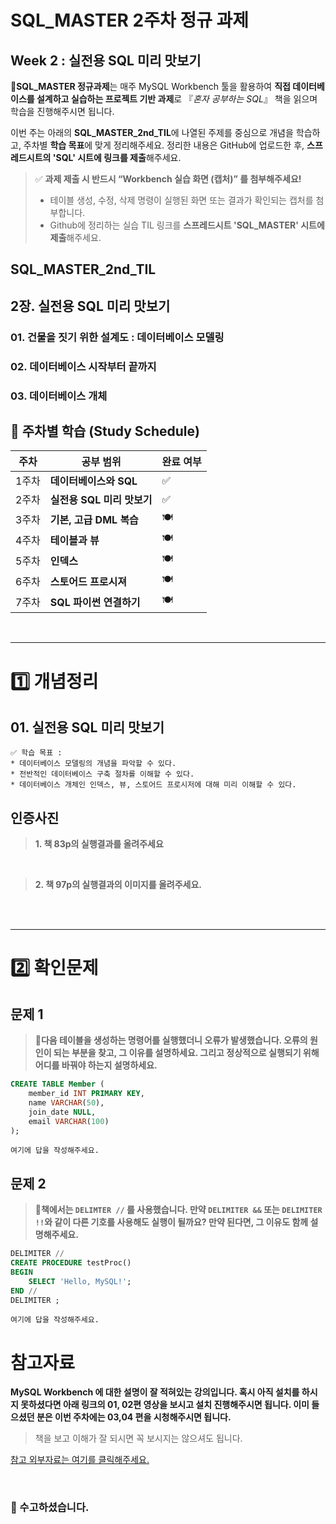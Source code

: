 # SQL_MASTER 2주차 정규 과제 

## Week 2 : 실전용 SQL 미리 맛보기 

📌**SQL_MASTER 정규과제**는 매주 MySQL Workbench 툴을 활용하여 **직접 데이터베이스를 설계하고 실습하는 프로젝트 기반 과제**로 『*혼자 공부하는 SQL*』 책을 읽으며 학습을 진행해주시면 됩니다.

이번 주는 아래의 **SQL_MASTER_2nd_TIL**에 나열된 주제를 중심으로 개념을 학습하고, 주차별 **학습 목표**에 맞게 정리해주세요. 정리한 내용은 GitHub에 업로드한 후, **스프레드시트의 'SQL' 시트에 링크를 제출**해주세요. 



> ✅ **과제 제출 시 반드시 “Workbench 실습 화면 (캡처)” 를 첨부해주세요!**
>
> - 테이블 생성, 수정, 삭제 명령이 실행된 화면 또는 결과가 확인되는 캡처를 첨부합니다.
> - Github에 정리하는 실습 TIL 링크를 **스프레드시트 'SQL_MASTER' 시트에 제출**해주세요.



## SQL_MASTER_2nd_TIL

## 2장. 실전용 SQL 미리 맛보기

### 01. 건물을 짓기 위한 설계도 : 데이터베이스 모델링

### 02. 데이터베이스 시작부터 끝까지 

### 03. 데이터베이스 개체



## 🏁 주차별 학습 (Study Schedule)

| 주차  | 공부 범위                  | 완료 여부 |
| ----- | -------------------------- | --------- |
| 1주차 | **데이터베이스와 SQL**     | ✅         |
| 2주차 | **실전용 SQL 미리 맛보기** | ✅         |
| 3주차 | **기본, 고급 DML 복습**    | 🍽️         |
| 4주차 | **테이블과 뷰**            | 🍽️         |
| 5주차 | **인덱스**                 | 🍽️         |
| 6주차 | **스토어드 프로시져**      | 🍽️         |
| 7주차 | **SQL 파이썬 연결하기**    | 🍽️         |

<br>

<!-- 여기까진 그대로 둬 주세요-->

---

# 1️⃣ 개념정리

## 01. 실전용 SQL 미리 맛보기

~~~
✅ 학습 목표 :
* 데이터베이스 모델링의 개념을 파악할 수 있다. 
* 전반적인 데이터베이스 구축 절차를 이해할 수 있다. 
* 데이터베이스 개체인 인덱스, 뷰, 스토어드 프로시저에 대해 미리 이해할 수 있다. 
~~~

<!-- 새롭게 배운 내용을 자유롭게 정리해주세요.-->



## 인증사진 

> **1. 책 83p의 실행결과를 올려주세요**

<!-- 이 주석을 지우고 여기에 이미지를 첨가하세요. -->

<br>

> **2. 책 97p의 실행결과의 이미지를 올려주세요.**

<!-- 이 주석을 지우고 여기에 이미지를 첨가하세요. -->

<br>



<br>

---

# 2️⃣ 확인문제

## 문제 1

> **🧚다음 테이블을 생성하는 명령어를 실행했더니 오류가 발생했습니다. 오류의 원인이 되는 부분을 찾고, 그 이유를 설명하세요. 그리고 정상적으로 실행되기 위해 어디를 바꿔야 하는지 설명하세요.**

~~~sql
CREATE TABLE Member (
    member_id INT PRIMARY KEY,
    name VARCHAR(50),
    join_date NULL,
    email VARCHAR(100)
);
~~~



~~~
여기에 답을 작성해주세요.
~~~



## 문제 2

> **🧚책에서는 `DELIMTER //` 를 사용했습니다. 만약 `DELIMITER &&` 또는 `DELIMITER !!`와 같이 다른 기호를 사용해도 실행이 될까요? 만약 된다면, 그 이유도 함께 설명해주세요.**

~~~sql
DELIMITER //
CREATE PROCEDURE testProc()
BEGIN
    SELECT 'Hello, MySQL!';
END //
DELIMITER ;
~~~



~~~
여기에 답을 작성해주세요.
~~~



<!-- 위의 2문제는 책 뒤 챕터에서 더 자세히 다룰 내용입니다. 첫번째 문제는 자료형에 집중해주시면 되고, 두번째 문제는 프로시저의 DELIMITER에 대해 자료를 찾아서 공부한 것들도 같이 넣어주세요. -->



# 참고자료

**MySQL Workbench 에 대한 설명이 잘 적혀있는 강의입니다. 혹시 아직 설치를 하시지 못하셨다면 아래 링크의 01, 02편 영상을 보시고 설치 진행해주시면 됩니다. 이미 들으셨던 분은 이번 주차에는 03,04 편을 시청해주시면 됩니다.**

> 책을 보고 이해가 잘 되시면 꼭 보시지는 않으셔도 됩니다.



[참고 외부자료는 여기를 클릭해주세요.](https://www.youtube.com/playlist?list=PL_RECGqDS3ieZFybjCx0kTYkPK-TioY1S)

<br>

### 🎉 수고하셨습니다.
